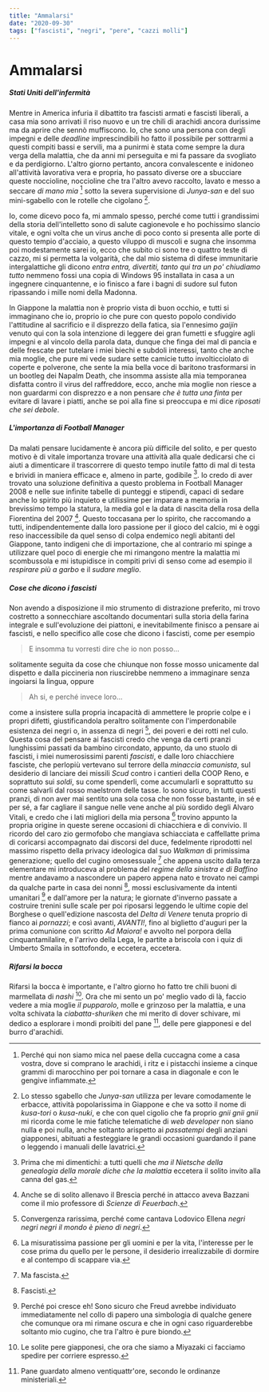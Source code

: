 ```yaml
---
title: "Ammalarsi"
date: "2020-09-30"
tags: ["fascisti", "negri", "pere", "cazzi molli"]
---
```


# Ammalarsi

##### Stati Uniti dell'infermità

Mentre in America infuria il dibattito tra fascisti armati e fascisti liberali, a casa mia sono arrivati il riso nuovo e un tre chili di arachidi ancora durissime ma da aprire che sennò muffiscono. Io, che sono una persona con degli impegni e delle _deadline_ imprescindibili ho fatto il possibile per sottrarmi a questi compiti bassi e servili, ma a punirmi è stata come sempre la dura verga della malattia, che da anni mi perseguita e mi fa passare da svogliato e da perdigiorno. L'altro giorno pertanto, ancora convalescente e inidoneo all'attività lavorativa vera e propria, ho passato diverse ore a sbucciare queste noccioline, noccioline che tra l'altro avevo raccolto, lavato e messo a seccare _di mano mia_ [^1] sotto la severa supervisione di _Junya-san_ e del suo mini-sgabello con le rotelle che cigolano [^2].

Io, come dicevo poco fa, mi ammalo spesso, perché come tutti i grandissimi della storia dell'intelletto sono di salute cagionevole e ho pochissimo slancio vitale, e ogni volta che un virus anche di poco conto si presenta alle porte di questo tempio d'acciaio, a questo viluppo di muscoli e sugna che insomma poi modestamente sarei io, ecco che subito ci sono tre o quattro teste di cazzo, mi si permetta la volgarità, che dal mio sistema di difese immunitarie intergalattiche gli dicono _entra entra, divertiti, tanto qui tra un po' chiudiamo tutto_ nemmeno fossi una copia di Windows 95 installata in casa a un ingegnere cinquantenne, e io finisco a fare i bagni di sudore sul futon ripassando i mille nomi della Madonna.

In Giappone la malattia non è proprio vista di buon occhio, e tutti si immaginano che io, proprio io che pure con questo popolo condivido l'attitudine al sacrificio e il disprezzo della fatica, sia l'ennesimo _gaijin_ venuto qui con la sola intenzione di leggere dei gran fumetti e sfuggire agli impegni e al vincolo della parola data, dunque che finga dei mal di pancia e delle frescate per tutelare i miei biechi e subdoli interessi, tanto che anche mia moglie, che pure mi vede sudare sette camicie tutto involticciolato di coperte e polverone, che sente la mia bella voce di baritono trasformarsi in un bootleg dei Napalm Death, che insomma assiste alla mia temporanea disfatta contro il virus del raffreddore, ecco, anche mia moglie non riesce a non guardarmi con disprezzo e a non pensare _che è tutta una finta_ per evitare di lavare i piatti, anche se poi alla fine si preoccupa e mi dice _riposati che sei debole_.

##### L'importanza di Football Manager

Da malati pensare lucidamente è ancora più difficile del solito, e per questo motivo è di vitale importanza trovare una attività alla quale dedicarsi che ci aiuti a dimenticare il trascorrere di questo tempo inutile fatto di mal di testa e brividi in maniera efficace e, almeno in parte, godibile [^3].
Io credo di aver trovato una soluzione definitiva a questo problema in Football Manager 2008 e nelle sue infinite tabelle di punteggi e stipendi, capaci di sedare anche lo spirito più inquieto e utilissime per imparare a memoria in brevissimo tempo la statura, la media gol e la data di nascita della rosa della Fiorentina del 2007 [^4]. Questo toccasana per lo spirito, che raccomando a tutti, indipendentemente dalla loro passione per il gioco del calcio, mi è oggi reso inaccessibile da quel senso di colpa endemico negli abitanti del Giappone, tanto indigeni che di importazione, che al contrario mi spinge a utilizzare quel poco di energie che mi rimangono mentre la malattia mi scombussola e mi istupidisce in compiti privi di senso come ad esempio il _respirare più a garbo_ e il _sudare meglio_.

##### Cose che dicono i fascisti

Non avendo a disposizione il mio strumento di distrazione preferito, mi trovo costretto a sonnecchiare ascoltando documentari sulla storia della farina integrale e sull'evoluzione dei piattoni, e inevitabilmente finisco a pensare ai fascisti, e nello specifico alle cose che dicono i fascisti, come per esempio

> E insomma tu vorresti dire che io non posso...

solitamente seguita da cose che chiunque non fosse mosso unicamente dal dispetto e dalla piccineria non riuscirebbe nemmeno a immaginare senza ingoiarsi la lingua, oppure

> Ah si, e perché invece loro...

come a insistere sulla propria incapacità di ammettere le proprie colpe e i propri difetti, giustificandola peraltro solitamente con l'imperdonabile esistenza dei negri o, in assenza di negri [^5], dei poveri e dei rotti nel culo.
Questa cosa del pensare ai fascisti credo che venga da certi pranzi lunghissimi passati da bambino circondato, appunto, da uno stuolo di fascisti, i miei numerosissimi parenti _fascisti_, e dalle loro chiacchiere fasciste, che perlopiù vertevano sul terrore della _minaccia comunista_, sul desiderio di lanciare dei missili _Scud_ contro i cantieri della COOP Reno, e soprattuto sui _soldi_, su come spenderli, come accumularli e soprattutto su come salvarli dal rosso maelstrom delle tasse.
Io sono sicuro, in tutti questi pranzi, di non aver mai sentito una sola cosa che non fosse bastante, in sé e per sé, a far cagliare il sangue nelle vene anche al più sordido degli Alvaro Vitali, e credo che i lati migliori della mia persona [^6] trovino appunto la propria origine in queste serene occasioni di chiacchiera e di convivio. Il ricordo del caro zio germofobo che mangiava schiacciata e caffellatte prima di coricarsi accompagnato dai discorsi del duce, fedelmente riprodotti nel massimo rispetto della privacy ideologica dal suo _Walkman_ di primissima generazione; quello del cugino omosessuale [^7] che appena uscito dalla terza elementare mi introduceva al problema del _regime della sinistra e di Baffino_ mentre andavamo a nascondere un papero appena nato e trovato nei campi da qualche parte in casa dei nonni [^8], mossi esclusivamente da intenti umanitari [^9] e dall'amore per la natura; le giornate d'inverno passate a costruire trenini sulle scale per poi riposarsi leggendo le ultime copie del Borghese o quell'edizione nascosta del _Delta di Venere_ tenuta proprio di fianco ai _pornazzi_; e così avanti, _AVANTI!_, fino al biglietto d'auguri per la prima comunione con scritto _Ad Maiora!_ e avvolto nel porpora della cinquantamilalire, e l'arrivo della Lega, le partite a briscola con i quiz di Umberto Smaila in sottofondo, e eccetera, eccetera.

##### Rifarsi la bocca

Rifarsi la bocca è importante, e l'altro giorno ho fatto tre chili buoni di marmellata di _nashi_ [^10]. Ora che mi sento un po' meglio vado di là, faccio vedere a mia moglie _il pupparolo_, molle e grinzoso per la malattia, e una volta schivata la _ciabatta-shuriken_ che mi merito di dover schivare, mi dedico a esplorare i mondi proibiti del pane [^11], delle pere giapponesi e del burro d'arachidi.

[^1]: Perché qui non siamo mica nel paese della cuccagna come a casa vostra, dove si comprano le arachidi, i ritz e i pistacchi insieme a cinque grammi di marocchino per poi tornare a casa in diagonale e con le gengive infiammate.
[^2]: Lo stesso sgabello che _Junya-san_ utilizza per levare comodamente le erbacce, attività popolarissima in Giappone e che va sotto il nome di _kusa-tori_ o _kusa-nuki_, e che con quel cigolio che fa proprio _gnii gnii gnii_ mi ricorda come le mie fatiche telematiche di _web developer_ non siano nulla e poi nulla, anche soltanto arispetto ai _passatempi_ degli anziani giapponesi, abituati a festeggiare le grandi occasioni guardando il pane o leggendo i manuali delle lavatrici.
[^3]: Prima che mi dimentichi: a tutti quelli che _ma il Nietsche della genealogia della morale diche che la malattia_ eccetera il solito invito alla canna del gas.
[^4]: Anche se di solito allenavo il Brescia perché in attacco aveva Bazzani come il mio professore di _Scienze di Feuerbach_.
[^5]: Convergenza rarissima, perché come cantava Lodovico Ellena _negri negri negri il mondo è pieno di negri_.
[^6]: La misuratissima passione per gli uomini e per la vita, l'interesse per le cose prima du quello per le persone, il desiderio irrealizzabile di dormire e al contempo di scappare via.
[^7]: Ma fascista.
[^8]: Fascisti.
[^9]: Perché poi cresce eh! Sono sicuro che Freud avrebbe individuato immediatamente nel collo di papero una simbologia di qualche genere che comunque ora mi rimane oscura e che in ogni caso riguarderebbe soltanto mio cugino, che tra l'altro è pure biondo.
[^10]: Le solite pere giapponesi, che ora che siamo a Miyazaki ci facciamo spedire per corriere espresso.
[^11]: Pane guardato almeno ventiquattr'ore, secondo le ordinanze ministeriali.
